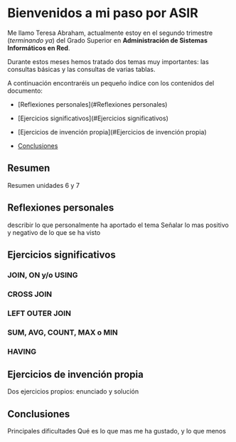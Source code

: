 # Bienvenidos a mi paso por ASIR

Me llamo Teresa Abraham, actualmente estoy en el segundo trimestre (_terminando ya_) del Grado Superior en __Administración de Sistemas Informáticos en Red__.


Durante estos meses hemos tratado dos temas muy importantes: las consultas básicas y las consultas de varias tablas. 

A continuación encontraréis un pequeño índice con los contenidos del documento:

* [Reflexiones personales](#Reflexiones personales)

* [Ejercicios significativos](#Ejercicios significativos)

* [Ejercicios de invención propia](#Ejercicios de invención propia)

* [Conclusiones](#Conclusiones)


## Resumen
Resumen unidades 6 y 7

## Reflexiones personales
describir lo que personalmente ha aportado el tema
Señalar lo mas positivo y negativo de lo que se ha visto

## Ejercicios significativos

### JOIN, ON y/o USING

### CROSS JOIN

### LEFT OUTER JOIN

### SUM, AVG, COUNT, MAX o MIN

### HAVING

## Ejercicios de invención propia
Dos ejercicios propios: enunciado y solución

## Conclusiones
Principales dificultades
Qué es lo que mas me ha gustado, y lo que menos
